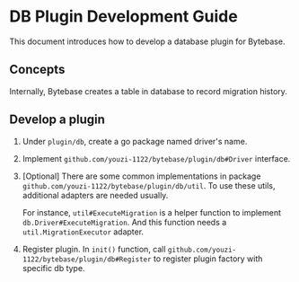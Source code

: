 # DB Plugin Development Guide

This document introduces how to develop a database plugin for Bytebase.

## Concepts

Internally, Bytebase creates a table in database to record migration history. 

## Develop a plugin
1. Under `plugin/db`, create a go package named driver's name.
1. Implement `github.com/youzi-1122/bytebase/plugin/db#Driver` interface.
1. \[Optional\] There are some common implementations in package `github.com/youzi-1122/bytebase/plugin/db/util`. To use these utils, additional adapters are needed usually.

    For instance, `util#ExecuteMigration` is a helper function to implement `db.Driver#ExecuteMigration`. And this function needs a `util.MigrationExecutor` adapter.
1. Register plugin. In `init()` function, call `github.com/youzi-1122/bytebase/plugin/db#Register` to register plugin factory with specific db type.
